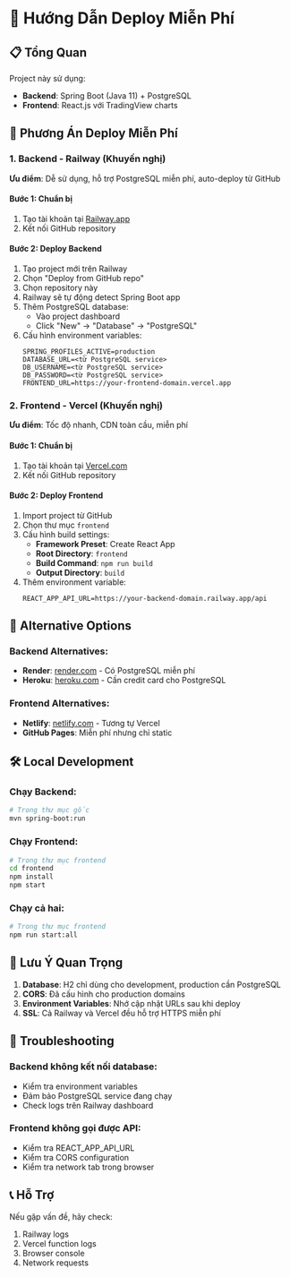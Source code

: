 # 🚀 Hướng Dẫn Deploy Miễn Phí

## 📋 Tổng Quan
Project này sử dụng:
- **Backend**: Spring Boot (Java 11) + PostgreSQL
- **Frontend**: React.js với TradingView charts

## 🎯 Phương Án Deploy Miễn Phí

### 1. Backend - Railway (Khuyến nghị)
**Ưu điểm**: Dễ sử dụng, hỗ trợ PostgreSQL miễn phí, auto-deploy từ GitHub

#### Bước 1: Chuẩn bị
1. Tạo tài khoản tại [Railway.app](https://railway.app)
2. Kết nối GitHub repository

#### Bước 2: Deploy Backend
1. Tạo project mới trên Railway
2. Chọn "Deploy from GitHub repo"
3. Chọn repository này
4. Railway sẽ tự động detect Spring Boot app
5. Thêm PostgreSQL database:
   - Vào project dashboard
   - Click "New" → "Database" → "PostgreSQL"
6. Cấu hình environment variables:
   ```
   SPRING_PROFILES_ACTIVE=production
   DATABASE_URL=<từ PostgreSQL service>
   DB_USERNAME=<từ PostgreSQL service>
   DB_PASSWORD=<từ PostgreSQL service>
   FRONTEND_URL=https://your-frontend-domain.vercel.app
   ```

### 2. Frontend - Vercel (Khuyến nghị)
**Ưu điểm**: Tốc độ nhanh, CDN toàn cầu, miễn phí

#### Bước 1: Chuẩn bị
1. Tạo tài khoản tại [Vercel.com](https://vercel.com)
2. Kết nối GitHub repository

#### Bước 2: Deploy Frontend
1. Import project từ GitHub
2. Chọn thư mục `frontend`
3. Cấu hình build settings:
   - **Framework Preset**: Create React App
   - **Root Directory**: `frontend`
   - **Build Command**: `npm run build`
   - **Output Directory**: `build`
4. Thêm environment variable:
   ```
   REACT_APP_API_URL=https://your-backend-domain.railway.app/api
   ```

## 🔄 Alternative Options

### Backend Alternatives:
- **Render**: [render.com](https://render.com) - Có PostgreSQL miễn phí
- **Heroku**: [heroku.com](https://heroku.com) - Cần credit card cho PostgreSQL

### Frontend Alternatives:
- **Netlify**: [netlify.com](https://netlify.com) - Tương tự Vercel
- **GitHub Pages**: Miễn phí nhưng chỉ static

## 🛠️ Local Development

### Chạy Backend:
```bash
# Trong thư mục gốc
mvn spring-boot:run
```

### Chạy Frontend:
```bash
# Trong thư mục frontend
cd frontend
npm install
npm start
```

### Chạy cả hai:
```bash
# Trong thư mục frontend
npm run start:all
```

## 📝 Lưu Ý Quan Trọng

1. **Database**: H2 chỉ dùng cho development, production cần PostgreSQL
2. **CORS**: Đã cấu hình cho production domains
3. **Environment Variables**: Nhớ cập nhật URLs sau khi deploy
4. **SSL**: Cả Railway và Vercel đều hỗ trợ HTTPS miễn phí

## 🔧 Troubleshooting

### Backend không kết nối database:
- Kiểm tra environment variables
- Đảm bảo PostgreSQL service đang chạy
- Check logs trên Railway dashboard

### Frontend không gọi được API:
- Kiểm tra REACT_APP_API_URL
- Kiểm tra CORS configuration
- Kiểm tra network tab trong browser

## 📞 Hỗ Trợ
Nếu gặp vấn đề, hãy check:
1. Railway logs
2. Vercel function logs  
3. Browser console
4. Network requests
